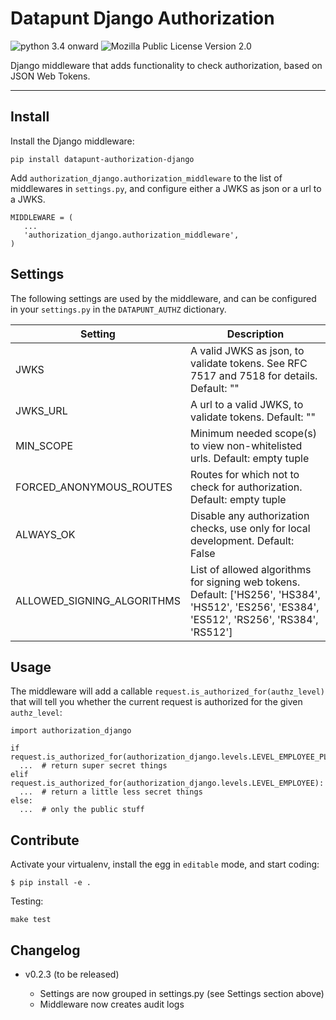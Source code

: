 Datapunt Django Authorization
=============================

![python 3.4 onward](https://img.shields.io/badge/python-3.4%2C%203.5%2C%203.6-blue.svg)
![Mozilla Public License Version 2.0](https://img.shields.io/badge/license-MPLv2.0-blue.svg)

Django middleware that adds functionality to check authorization, based on JSON Web Tokens.

---------------------

Install
-------

Install the Django middleware:
```
pip install datapunt-authorization-django
```

Add `authorization_django.authorization_middleware` to the list of middlewares
in `settings.py`, and configure either a JWKS as json or a url to a JWKS.

```
MIDDLEWARE = (
   ...
   'authorization_django.authorization_middleware',
)
```

Settings
--------

The following settings are used by the middleware, and can be configured in
your ``settings.py`` in the ``DATAPUNT_AUTHZ`` dictionary.

| Setting | Description |
| ------- | ----------- |
| JWKS | A valid JWKS as json, to validate tokens. See RFC 7517 and 7518 for details. Default: ""|
| JWKS_URL | A url to a valid JWKS, to validate tokens. Default: ""|
| MIN_SCOPE | Minimum needed scope(s) to view non-whitelisted urls. Default: empty tuple|
| FORCED_ANONYMOUS_ROUTES | Routes for which not to check for authorization. Default: empty tuple|
| ALWAYS_OK | Disable any authorization checks, use only for local development. Default: False|
| ALLOWED_SIGNING_ALGORITHMS | List of allowed algorithms for signing web tokens. Default: ['HS256', 'HS384', 'HS512', 'ES256', 'ES384', 'ES512', 'RS256', 'RS384', 'RS512']|

Usage
-----

The middleware will add a callable `request.is_authorized_for(authz_level)`
that will tell you whether the current request is authorized for the given
`authz_level`:

```
import authorization_django

if request.is_authorized_for(authorization_django.levels.LEVEL_EMPLOYEE_PLUS):
  ...  # return super secret things
elif request.is_authorized_for(authorization_django.levels.LEVEL_EMPLOYEE):
  ...  # return a little less secret things
else:
  ...  # only the public stuff
```

Contribute
----------

Activate your virtualenv, install the egg in `editable` mode, and start coding:
```
$ pip install -e .
```

Testing:
```
make test
```

Changelog
---------

- v0.2.3 (to be released)

  * Settings are now grouped in settings.py (see Settings section above)
  * Middleware now creates audit logs

